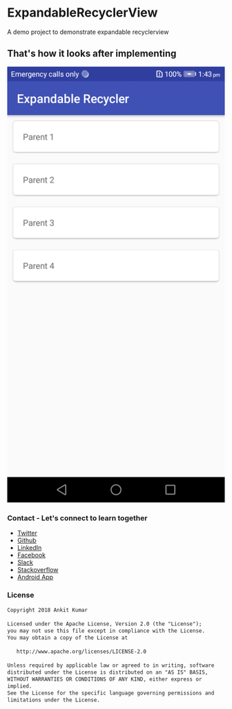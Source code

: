 # ExpandableRecyclerView
A demo project to demonstrate expandable recyclerview

## That's how it looks after implementing

![](https://github.com/AnkitDroidGit/ExpandableRecyclerView/blob/master/screens/1.png)


### Contact - Let's connect to learn together
- [Twitter](https://twitter.com/KumarAnkitRKE)
- [Github](https://github.com/AnkitDroidGit)
- [LinkedIn](https://www.linkedin.com/in/kumarankitkumar/)
- [Facebook](https://www.facebook.com/freeankit)
- [Slack](https://ankitdroid.slack.com)
- [Stackoverflow](https://stackoverflow.com/users/3282461/android)
- [Android App](https://play.google.com/store/apps/details?id=com.freeankit.ankitprofile)


### License

    Copyright 2018 Ankit Kumar

    Licensed under the Apache License, Version 2.0 (the "License");
    you may not use this file except in compliance with the License.
    You may obtain a copy of the License at

       http://www.apache.org/licenses/LICENSE-2.0

    Unless required by applicable law or agreed to in writing, software
    distributed under the License is distributed on an "AS IS" BASIS,
    WITHOUT WARRANTIES OR CONDITIONS OF ANY KIND, either express or implied.
    See the License for the specific language governing permissions and
    limitations under the License.

